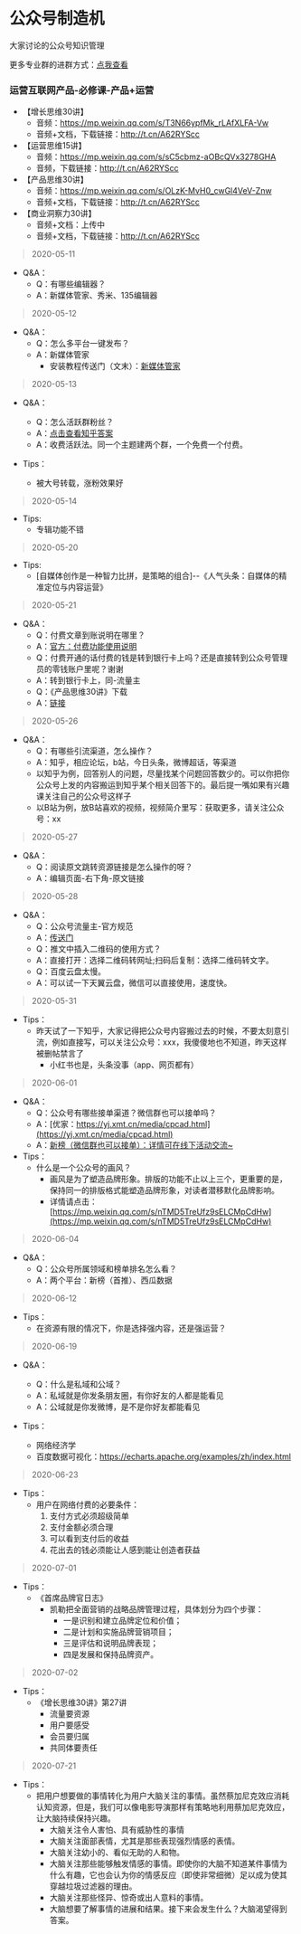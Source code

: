 公众号制造机
==

大家讨论的公众号知识管理

更多专业群的进群方式：[点我查看](http://t.cn/A6L6ODbV)

### 运营互联网产品-必修课-产品+运营
- 【增长思维30讲】
    - 音频：https://mp.weixin.qq.com/s/T3N66ypfMk_rLAfXLFA-Vw
    - 音频+文档，下载链接：http://t.cn/A62RYScc
- 【运营思维15讲】
    - 音频：https://mp.weixin.qq.com/s/sC5cbmz-aOBcQVx3278GHA
    - 音频，下载链接：http://t.cn/A62RYScc
- 【产品思维30讲】
    - 音频：https://mp.weixin.qq.com/s/OLzK-MvH0_cwGl4VeV-Znw
    - 音频+文档，下载链接：http://t.cn/A62RYScc
- 【商业洞察力30讲】
    - 音频+文档：上传中
    - 音频+文档，下载链接：http://t.cn/A62RYScc
> 2020-05-11
- Q&A：
    - Q：有哪些编辑器？
    - A：新媒体管家、秀米、135编辑器
> 2020-05-12
- Q&A：
    - Q：怎么多平台一键发布？
    - A：新媒体管家
        - 安装教程传送门（文末）：[新媒体管家](https://mp.weixin.qq.com/s/_GKdxJZXhQmdFGX3K1US6g)

> 2020-05-13
- Q&A：
    - Q：怎么活跃群粉丝？
    - A：[点击查看知乎答案](https://www.zhihu.com/question/42991890)
    - A：收费活跃法。同一个主题建两个群，一个免费一个付费。

- Tips：
    - 被大号转载，涨粉效果好

> 2020-05-14

- Tips:
    - 专辑功能不错
    
> 2020-05-20

- Tips:
    - [自媒体创作是一种智力比拼，是策略的组合]--《人气头条：自媒体的精准定位与内容运营》

> 2020-05-21
- Q&A：
    - Q：付费文章到账说明在哪里？
    - A：[官方：付费功能使用说明](http://t.cn/A622GoJT)
    - Q：付费开通的话付费的钱是转到银行卡上吗？还是直接转到公众号管理员的零钱账户里呢？谢谢
    - A：转到银行卡上，同-流量主
    - Q：《产品思维30讲》下载
    - A：[链接](https://mp.weixin.qq.com/s/MTpAXMKo8Jmku4JMXwEi1g)

> 2020-05-26
- Q&A：
    - Q：有哪些引流渠道，怎么操作？
    - A：知乎，相应论坛，b站，今日头条，微博超话，等渠道
    - 以知乎为例，回答别人的问题，尽量找某个问题回答数少的。可以你把你公众号上发的内容搬运到知乎某个相关回答下的。最后提一嘴如果有兴趣课关注自己的公众号这样子
    - 以B站为例，放B站喜欢的视频，视频简介里写：获取更多，请关注公众号：xx
    
> 2020-05-27
- Q&A：
    - Q：阅读原文跳转资源链接是怎么操作的呀？
    - A：编辑页面-右下角-原文链接

> 2020-05-28
- Q&A：
    - Q：公众号流量主-官方规范
    - A：[传送门](https://ad.weixin.qq.com/guide/1194)
    - Q：推文中插入二维码的使用方式？
    - A：直接打开：选择二维码转网址;扫码后复制：选择二维码转文字。
    - Q：百度云盘太慢。
    - A：可以试一下天翼云盘，微信可以直接使用，速度快。
    
> 2020-05-31
- Tips：
    - 昨天试了一下知乎，大家记得把公众号内容搬过去的时候，不要太刻意引流，例如直接写，可以关注公众号：xxx，我傻傻地也不知道，昨天这样被删帖禁言了
        - 小红书也是，头条没事（app、网页都有）
        
        
> 2020-06-01
- Q&A：
    - Q：公众号有哪些接单渠道？微信群也可以接单吗？
    - A：[优家：https://yj.xmt.cn/media/cpcad.html](https://yj.xmt.cn/media/cpcad.html)
    - A：[新榜（微信群也可以接单）：详情可在线下活动交流~](http://t.cn/A6L6ODbV)
- Tips：
    - 什么是一个公众号的画风？
        - 画风是为了塑造品牌形象。排版的功能不止以上三个，更重要的是，保持同一的排版格式能塑造品牌形象，对读者潜移默化品牌影响。
        - 详情请点击：[https://mp.weixin.qq.com/s/nTMD5TreUfz9sELCMpCdHw](https://mp.weixin.qq.com/s/nTMD5TreUfz9sELCMpCdHw)

> 2020-06-04
- Q&A：
    - Q：公众号所属领域和榜单排名怎么看？
    - A：两个平台：新榜（首推）、西瓜数据

> 2020-06-12
- Tips：
    - 在资源有限的情况下，你是选择强内容，还是强运营？
    
> 2020-06-19
- Q&A：
    - Q：什么是私域和公域？
    - A：私域就是你发条朋友圈，有你好友的人都是能看见
    - A：公域就是你发微博，是不是你好友都能看见

- Tips：
    - 网络经济学
    - 百度数据可视化：https://echarts.apache.org/examples/zh/index.html
    
> 2020-06-23
- Tips：
    - 用户在网络付费的必要条件：
        1. 支付方式必须超级简单
        2. 支付金额必须合理
        3. 可以看到支付后的收益
        4. 花出去的钱必须能让人感到能让创造者获益
> 2020-07-01
- Tips：
    - 《首席品牌官日志》
        - 凯勒把全面营销的战略品牌管理过程，具体划分为四个步骤：
            - 一是识别和建立品牌定位和价值；
            - 二是计划和实施品牌营销项目；
            - 三是评估和说明品牌表现；
            - 四是发展和保持品牌资产。
> 2020-07-02
- Tips：
    - 《增长思维30讲》第27讲
        - 流量要资源
        - 用户要感受
        - 会员要归属
        - 共同体要责任
> 2020-07-21
- Tips：
    - 把用户想要做的事情转化为用户大脑关注的事情。虽然蔡加尼克效应消耗认知资源，但是，我们可以像电影导演那样有策略地利用蔡加尼克效应，让大脑持续保持兴趣。
        - 大脑关注令人害怕、具有威胁性的事情
        - 大脑关注面部表情，尤其是那些表现强烈情感的表情。
        - 大脑关注幼小的、看似无助的人和物。
        - 大脑关注那些能够触发情感的事情。即使你的大脑不知道某件事情为什么有趣，它也会认为你的情感反应（即使非常细微）足以成为使其穿越垃圾过滤器的理由。
        - 大脑关注那些怪异、惊奇或出人意料的事情。
        - 大脑想要了解事情的进展和结果。接下来会发生什么？大脑渴望得到答案。